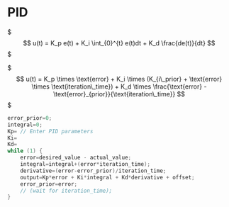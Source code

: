 # PID

$$$
u(t) = K_p e(t) + K_i \int_{0}^{t} e(t)dt + K_d \frac{de(t)}{dt}
$$$

$$$
u(t) = K_p \times \text{error} + K_i \times (K_{i\_prior} + \text{error} \times \text{iteration\_time}) + K_d \times \frac{\text{error} - \text{error}_{prior}}{\text{iteration\_time}}
$$$

```c
error_prior=0;
integral=0;
Kp= // Enter PID parameters
Ki=
Kd=
while (1) {
    error=desired_value - actual_value;
    integral=integral+(error*iteration_time);	    
    derivative=(error-error_prior)/iteration_time;
    output=Kp*error + Ki*integral + Kd*derivative + offset;
    error_prior=error;
    // (wait for iteration_time);
}
```
